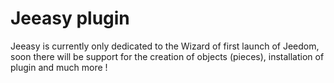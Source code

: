 # Jeeasy plugin

Jeeasy is currently only dedicated to the Wizard of first launch of Jeedom, soon there will be support for the creation of objects (pieces), installation of plugin and much more !
